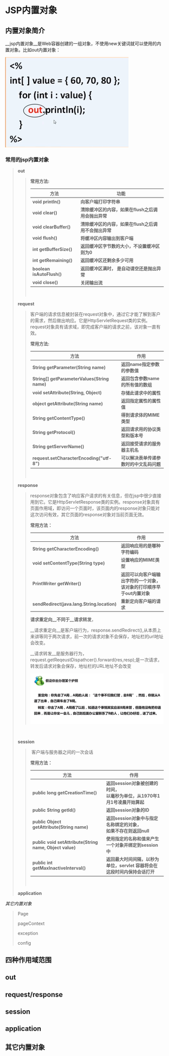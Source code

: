 JSP内置对象
===

## 内置对象简介

​	__jsp内置对象__是Web容器创建的一组对象，不使用new关键词就可以使用的内置对象。比如out内置对象：

![](./out对象.PNG)

### 常用的jsp内置对象

> __out__
>
> >__常用方法:__
> >
> >| 方法                      | 功能                                                  |
> >| ------------------------- | ----------------------------------------------------- |
> >| **void println()**        | **向客户端打印字符串**                                |
> >| **void clear()**          | **清除缓冲区的内容，如果在flush之后调用会抛出异常**   |
> >| **void clearBuffer()**    | **清除缓冲区的内容，如果在flush之后调用不会抛出异常** |
> >| **void flush()**          | **将缓冲区内容输出到客户端**                          |
> >| **int getBufferSize()**   | **返回缓冲区字节数的大小，不设置缓冲区则为0**         |
> >| **int getRemaining()**    | **返回缓冲区还剩余多少可用**                          |
> >| **boolean isAutoFlush()** | **返回缓冲区满时， 是自动请空还是抛出异常**           |
> >| **void close()**          | **关闭输出流**                                        |
> >
> ><br/>
>
> __request__
>
> > ​    客户端的请求信息被封装在request对象中，通过它才能了解到客户的需求，然后做出响应。它是HttpServletRequest类的实例。request对象具有请求域，即完成客户端的请求之前，该对象一直有效。
> >
> > __常用方法:__
> >
> > | 方法                                         | 作用                                     |
> > | -------------------------------------------- | ---------------------------------------- |
> > | **String getParameter(String name)**         | **返回name指定参数的参数值**             |
> > | **String[] getParameterValues(String name)** | **返回包含参数name的所有值的数组**       |
> > | **void setAttribute(String, Object)**        | **存储此请求中的属性**                   |
> > | **object getAttribute(String name)**         | **返回指定属性的属性值**                 |
> > | **String getContentType()**                  | **得到请求体的MIME类型**                 |
> > | **String getProtocol()**                     | **返回请求用的协议类型和版本号**         |
> > | **String getServerName()**                   | **返回接受请求的服务器主机名**           |
> > | **request.setCharacterEncoding("utf-8")**    | **可以解决表单传递参数时的中文乱码问题** |
> >
> > <br/>
>
> __response__
>
> > ​    response对象包含了响应客户请求的有关信息，但在jsp中很少直接用到它。它是HttpServletResponse类的实例。response对象具有页面作用域，即访问一个页面时，该页面内的response对象只能对这次访问有效，其它页面的response对象对当前页面无效。
> >
> > __常用方法：__
> >
> > | 方法                                        | 作用                                                         |
> > | ------------------------------------------- | ------------------------------------------------------------ |
> > | **String getCharacterEncoding()**           | **返回响应用的是哪种字符编码**                               |
> > | **void setContentType(String type)**        | **设置响应的MIME类型**                                       |
> > | **PrintWriter getWriter()**                 | **返回可以向客户端输出字符的一个对象，<br />该对象的打印顺序早于out内置对象** |
> > | **sendRedirect(java.lang.String.location)** | **重新定向客户端的请求**                                     |
> >
> > 
> >
> > __请求重定向__不同于__请求转发__，
> >
> > __请求重定向__是客户端行为，response.sendRedirect(),从本质上来讲等同于两次请求，前一次的请求对象不会保存，地址栏的url地址会改变。
> >
> > __请求转发__是服务器行为，request.getReqeustDispathcer().forward(res,resp);是一次请求，转发后请求对象会保存，地址栏的URL地址不会改变
> >
> > ![](./重定向与转发.PNG)
>
> <br>
>
> __session__
>
> > ​    客户端与服务器之间的一次会话
> >
> > **常用方法：**
> >
> > | **方法**                                                | **作用**                                                     |
> > | ------------------------------------------------------- | ------------------------------------------------------------ |
> > | **public long getCreationTime()**                       | **返回session对象被创建的时间，<br />以毫秒为单位，从1970年1月1号凌晨开始算起** |
> > | **public String getId()**                               | **返回session对象的ID**                                      |
> > | **public Object getAttribute(String name)**             | **返回session对象中与指定名称绑定的对象，<br />如果不存在则返回null** |
> > | **public void setAttribute(String name, Object value)** | **使用指定的名称和值来产生一个对象并绑定到session中**        |
> > | **public int getMaxInactiveInterval()**                 | **返回最大时间间隔，以秒为单位，servlet 容器将会在这段时间内保持会话打开** |
> >
> > <br/>
>
> __application__
>
> > 



_其它内置对象_

>Page
>
>pageContext
>
>exception
>
>config



## 四种作用域范围



## out



## request/response



## session



## application



## 其它内置对象

